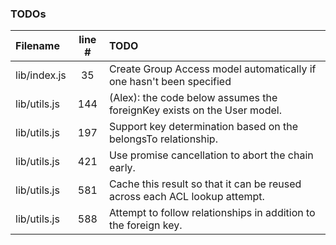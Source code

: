 ### TODOs
| Filename | line # | TODO
|:------|:------:|:------
| lib/index.js | 35 | Create Group Access model automatically if one hasn't been specified
| lib/utils.js | 144 | (Alex): the code below assumes the foreignKey exists on the User model.
| lib/utils.js | 197 | Support key determination based on the belongsTo relationship.
| lib/utils.js | 421 | Use promise cancellation to abort the chain early.
| lib/utils.js | 581 | Cache this result so that it can be reused across each ACL lookup attempt.
| lib/utils.js | 588 | Attempt to follow relationships in addition to the foreign key.
